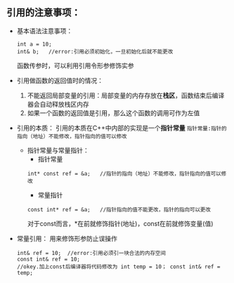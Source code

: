 ## 引用的注意事项：
* 基本语法注意事项：
    ```
    int a = 10;
    int& b;   //error:引用必须初始化，一旦初始化后就不能更改
    ```
    函数传参时，可以利用引用令形参修饰实参

* 引用做函数的返回值时的情况：
  1. 不能返回局部变量的引用：局部变量的内存存放在**栈区**，函数结束后编译器会自动释放栈区内存
  2. 如果一个函数的返回值是引用，那么这个函数的调用可作为左值


* 引用的本质：
  引用的本质在C++中内部的实现是一个**指针常量**
  `指针常量:指针的指向（地址）不能修改，指针指向的值可以修改`
  * 指针常量与常量指针：
    * 指针常量 
    ```
    int* const ref = &a;   //指针的指向（地址）不能修改，指针指向的值可以修改
    ```
    * 常量指针
    ```
    const int* ref = &a;   //指针指向的值不能更改，指针的指向可以更改
    ```
    对于const而言，*在前就修饰指针(地址)，const在前就修饰变量(值)

* 常量引用：
  用来修饰形参防止误操作
  ```
  int& ref = 10;  //error:引用必须引一块合法的内存空间
  const int& ref = 10;
  //okey.加上const后编译器将代码修改为 int temp = 10； const int& ref = temp;
  ```




  

    